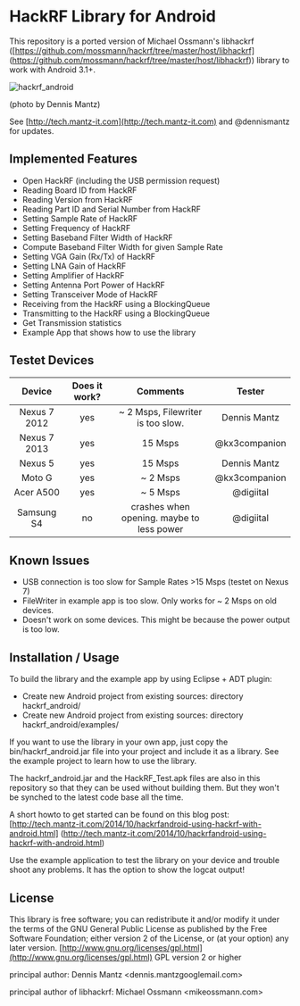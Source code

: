 HackRF Library for Android
==========================

This repository is a ported version of Michael Ossmann's libhackrf
([https://github.com/mossmann/hackrf/tree/master/host/libhackrf]
(https://github.com/mossmann/hackrf/tree/master/host/libhackrf))
library to work with Android 3.1+.



![hackrf_android](https://pbs.twimg.com/media/BzHt03EIIAEXTvN.jpg:large)

(photo by Dennis Mantz)

See [http://tech.mantz-it.com](http://tech.mantz-it.com) and @dennismantz for updates.


Implemented Features
--------------------
* Open HackRF (including the USB permission request)
* Reading Board ID from HackRF
* Reading Version from HackRF
* Reading Part ID and Serial Number from HackRF
* Setting Sample Rate of HackRF
* Setting Frequency of HackRF
* Setting Baseband Filter Width of HackRF
* Compute Baseband Filter Width for given Sample Rate
* Setting VGA Gain (Rx/Tx) of HackRF
* Setting LNA Gain of HackRF
* Setting Amplifier of HackRF
* Setting Antenna Port Power of HackRF
* Setting Transceiver Mode of HackRF
* Receiving from the HackRF using a BlockingQueue
* Transmitting to the HackRF using a BlockingQueue
* Get Transmission statistics
* Example App that shows how to use the library


Testet Devices
--------------

|    Device    | Does it work? | Comments                                  |     Tester    |
|:------------:|:-------------:|:-----------------------------------------:|:-------------:|
| Nexus 7 2012 |      yes      | ~ 2 Msps, Filewriter is too slow.         | Dennis Mantz  |
| Nexus 7 2013 |      yes      | 15 Msps                                   | @kx3companion |
| Nexus 5      |      yes      | 15 Msps                                   | Dennis Mantz  |
| Moto G       |      yes      | ~ 2 Msps                                  | @kx3companion |
| Acer A500    |      yes      | ~ 5 Msps                                  | @digiital     |
| Samsung S4   |      no       | crashes when opening. maybe to less power | @digiital     |

Known Issues
------------
* USB connection is too slow for Sample Rates >15 Msps (testet on Nexus 7)
* FileWriter in example app is too slow. Only works for ~ 2 Msps on old devices.
* Doesn't work on some devices. This might be because the power output is too low.


Installation / Usage
--------------------
To build the library and the example app by using Eclipse + ADT plugin:
* Create new Android project from existing sources: directory hackrf_android/
* Create new Android project from existing sources: directory hackrf_android/examples/

If you want to use the library in your own app, just copy the bin/hackrf_android.jar
file into your project and include it as a library. See the example project to
learn how to use the library.

The hackrf_android.jar and the HackRF_Test.apk files are also in this repository
so that they can be used without building them. But they won't be synched to the
latest code base all the time.

A short howto to get started can be found on this blog post:
[http://tech.mantz-it.com/2014/10/hackrfandroid-using-hackrf-with-android.html]
(http://tech.mantz-it.com/2014/10/hackrfandroid-using-hackrf-with-android.html)

Use the example application to test the library on your device and trouble shoot
any problems. It has the option to show the logcat output!

License
-------
This library is free software; you can redistribute it and/or
modify it under the terms of the GNU General Public
License as published by the Free Software Foundation; either
version 2 of the License, or (at your option) any later version.
[http://www.gnu.org/licenses/gpl.html](http://www.gnu.org/licenses/gpl.html) GPL version 2 or higher

principal author: Dennis Mantz <dennis.mantzgooglemail.com>

principal author of libhackrf: Michael Ossmann <mikeossmann.com>
